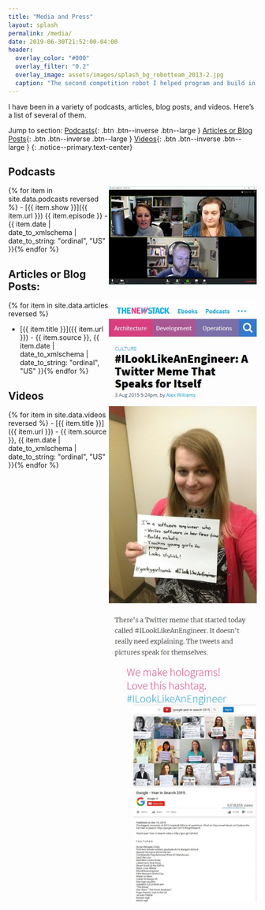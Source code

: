 ```yaml
---
title: "Media and Press"
layout: splash
permalink: /media/
date: 2019-06-30T21:52:00-04:00
header:
  overlay_color: "#000"
  overlay_filter: "0.2"
  overlay_image: assets/images/splash_bg_robotteam_2013-2.jpg
  caption: "The second competition robot I helped program and build in 2013"
---
```


I have been in a variety of podcasts, articles, blog posts, and videos. Here’s a list of several of them.

Jump to section: 
[Podcasts](#podcasts){: .btn .btn--inverse .btn--large }
[Articles or Blog Posts](#articles-or-blog-posts){: .btn .btn--inverse .btn--large }
[Videos](#videos){: .btn .btn--inverse .btn--large }
{: .notice--primary.text-center}

## Podcasts

<img style="float: right;" src="/assets/images/hallway-chats-podcast-screenshot.jpg" width="300" height="199" alt="Screenshot of Sarah recording a podcast on Hallway Chats">
{% for item in site.data.podcasts reversed %}
- [{{ item.show }}]({{ item.url }}) {{ item.episode }} - {{ item.date | date_to_xmlschema | date_to_string: "ordinal", "US" }}{% endfor %}

## Articles or Blog Posts:

<img style="float: right;" src="/assets/images/the-new-stack-ilooklikeanengineer.jpg" width="300" height="819" alt="Screenshot of The New Stack's article on #ILookLikeAnEngineer featuring Sarah's tweet picture at the top">

{% for item in site.data.articles reversed %}
- [{{ item.title }}]({{ item.url }}) - {{ item.source }}, {{ item.date | date_to_xmlschema | date_to_string: "ordinal", "US" }}{% endfor %}

## Videos

<img style="float: right;" src="/assets/images/google-year-in-review-2015-screenshot.jpg" width="250" height="400" alt="Screenshot of the Google 2015 Year in Search video on Youtube with 15 women holding #ILookLikeAnEngineer signs, including Sarah">
{% for item in site.data.videos reversed %}
- [{{ item.title }}]({{ item.url }}) - {{ item.source }}, {{ item.date | date_to_xmlschema | date_to_string: "ordinal", "US" }}{% endfor %}
